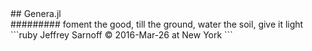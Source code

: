 <html><style>
social { color:fff; }
</style>
<body>
## Genera.jl
<div class="social">
######### foment the good, till the ground, water the soil, give it light
</div>
```ruby
                                                       Jeffrey Sarnoff © 2016-Mar-26 at New York
```
</body>
</html>

